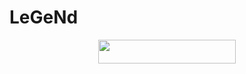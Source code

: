 # LeGeNd
  <p align="center"><a href="https://dashboard.heroku.com/new?template=https://github.com/AnoxDx/LeGeNd"> <img src="https://img.shields.io/badge/Deploy%20To%20Heroku-black?style=for-the-badge&logo=heroku" width="220" height="38.45"/></a></p>

